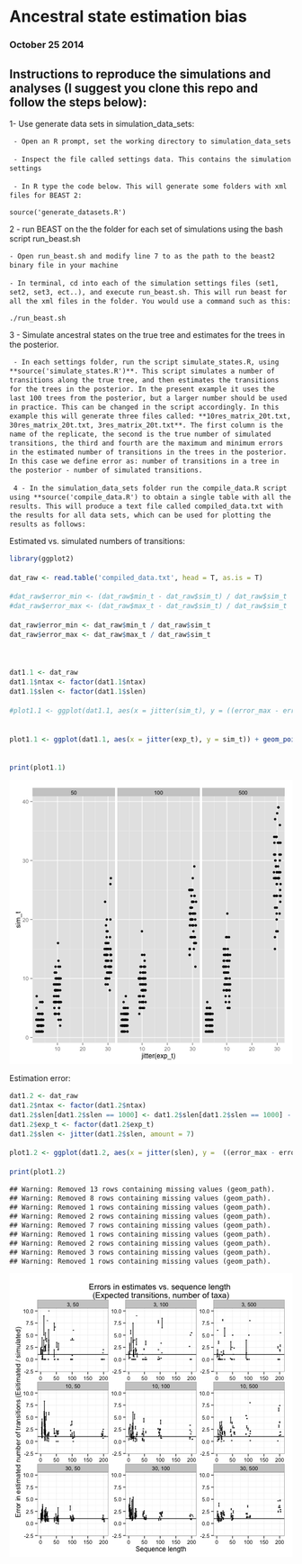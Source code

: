 # Ancestral state estimation bias

### October 25 2014


## Instructions to reproduce the simulations and analyses (I suggest you clone this repo and follow the steps below):

  1- Use generate data sets in simulation_data_sets: 

     - Open an R prompt, set the working directory to simulation_data_sets

     - Inspect the file called settings data. This contains the simulation settings

     - In R type the code below. This will generate some folders with xml files for BEAST 2: 

```
source('generate_datasets.R')
```

  
  2 - run BEAST on the the folder for each set of simulations using the bash script run_beast.sh

    - Open run_beast.sh and modify line 7 to as the path to the beast2 binary file in your machine

    - In terminal, cd into each of the simulation settings files (set1, set2, set3, ect..), and execute run_beast.sh. This will run beast for all the xml files in the folder. You would use a command such as this:

```
./run_beast.sh
```


   3 - Simulate ancestral states on the true tree and estimates for the trees in the posterior.

     - In each settings folder, run the script simulate_states.R, using **source('simulate_states.R')**. This script simulates a number of transitions along the true tree, and then estimates the transitions for the trees in the posterior. In the present example it uses the last 100 trees from the posterior, but a larger number should be used in practice. This can be changed in the script accordingly. In this example this will generate three files called: **10res_matrix_20t.txt, 30res_matrix_20t.txt, 3res_matrix_20t.txt**. The first column is the name of the replicate, the second is the true number of simulated transitions, the third and fourth are the maximum and minimum errors in the estimated number of transitions in the trees in the posterior. In this case we define error as: number of transitions in a tree in the posterior - number of simulated transitions.

     4 - In the simulation_data_sets folder run the compile_data.R script using **source('compile_data.R') to obtain a single table with all the results. This will produce a text file called compiled_data.txt with the results for all data sets, which can be used for plotting the results as follows:


Estimated vs. simulated numbers of transitions:


```r
library(ggplot2)

dat_raw <- read.table('compiled_data.txt', head = T, as.is = T)

#dat_raw$error_min <- (dat_raw$min_t - dat_raw$sim_t) / dat_raw$sim_t
#dat_raw$error_max <- (dat_raw$max_t - dat_raw$sim_t) / dat_raw$sim_t

dat_raw$error_min <- dat_raw$min_t / dat_raw$sim_t
dat_raw$error_max <- dat_raw$max_t / dat_raw$sim_t



dat1.1 <- dat_raw
dat1.1$ntax <- factor(dat1.1$ntax)
dat1.1$slen <- factor(dat1.1$slen)

#plot1.1 <- ggplot(dat1.1, aes(x = jitter(sim_t), y = ((error_max - error_min) / 2) + error_min)) + geom_errorbar(aes(ymin = error_min , ymax = error_max), width = 0.5) + xlab('Simulated number of transitions') + ylab('Estimated number of transitions') + geom_abline(intercept = 1, slope = 0)  + xlim(0, 30) + facet_wrap(~slen + ntax, ncol = 3) + ggtitle('Estimated vs. simulated number of transitions \n(Sequence length, number of taxa)') + theme_bw() + ylim(0, 5)


plot1.1 <- ggplot(dat1.1, aes(x = jitter(exp_t), y = sim_t)) + geom_point() + facet_wrap(~ntax, ncol = 3)


print(plot1.1)
```

![plot of chunk unnamed-chunk-1](figure/unnamed-chunk-1.png) 

Estimation error:


```r
dat1.2 <- dat_raw
dat1.2$ntax <- factor(dat1.2$ntax)
dat1.2$slen[dat1.2$slen == 1000] <- dat1.2$slen[dat1.2$slen == 1000] - 800
dat1.2$exp_t <- factor(dat1.2$exp_t)
dat1.2$slen <- jitter(dat1.2$slen, amount = 7)

plot1.2 <- ggplot(dat1.2, aes(x = jitter(slen), y =  ((error_max - error_min) / 2) + error_min)) + geom_errorbar(aes(ymin = error_min, ymax = error_max), width = 4) + xlim(0, 205) + facet_wrap(~exp_t + ntax, scales = 'free') + ylim(-2, 10) + ylab('Error in estimated number of transitions (Esitimated / simulated)') + xlab('Sequence length') + ggtitle('Errors in estimates vs. sequence length \n(Expected transitions, number of taxa)') + theme(axis.ticks = element_blank(), axis.text.x = element_blank()) + theme_bw() + geom_abline(intercept = 1, slope = 0)

print(plot1.2)
```

```
## Warning: Removed 13 rows containing missing values (geom_path).
## Warning: Removed 8 rows containing missing values (geom_path).
## Warning: Removed 1 rows containing missing values (geom_path).
## Warning: Removed 2 rows containing missing values (geom_path).
## Warning: Removed 7 rows containing missing values (geom_path).
## Warning: Removed 1 rows containing missing values (geom_path).
## Warning: Removed 2 rows containing missing values (geom_path).
## Warning: Removed 3 rows containing missing values (geom_path).
## Warning: Removed 1 rows containing missing values (geom_path).
```

![plot of chunk unnamed-chunk-2](figure/unnamed-chunk-2.png) 

